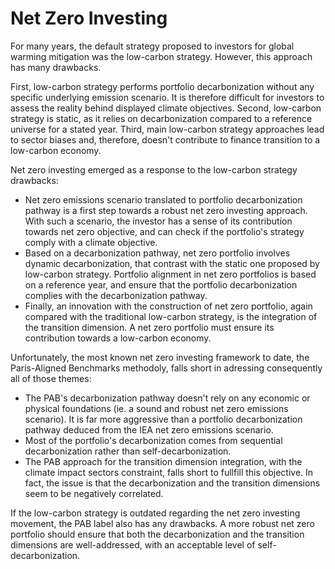 # Net Zero Investing

For many years, the default strategy proposed to investors for global warming mitigation was the low-carbon strategy. However, this approach has many drawbacks. 

First, low-carbon strategy performs portfolio decarbonization without any specific underlying emission scenario. It is therefore difficult for investors to assess the reality behind displayed climate objectives. Second, low-carbon strategy is static, as it relies on decarbonization compared to a reference universe for a stated year. Third, main low-carbon strategy approaches lead to sector biases and, therefore, doesn't contribute to finance transition to a low-carbon economy.

Net zero investing emerged as a response to the low-carbon strategy drawbacks:

- Net zero emissions scenario translated to portfolio decarbonization pathway is a first step towards a robust net zero investing approach. With such a scenario, the investor has a sense of its contribution towards net zero objective, and can check if the portfolio's strategy comply with a climate objective. 
- Based on a decarbonization pathway, net zero portfolio involves dynamic decarbonization, that contrast with the static one proposed by low-carbon strategy. Portfolio alignment in net zero portfolios is based on a reference year, and ensure that the portfolio decarbonization complies with the decarbonization pathway. 
- Finally, an innovation with the construction of net zero portfolio, again compared with the traditional low-carbon strategy, is the integration of the transition dimension. A net zero portfolio must ensure its contribution towards a low-carbon economy. 

Unfortunately, the most known net zero investing framework to date, the Paris-Aligned Benchmarks methodoly, falls short in adressing consequently all of those themes:
- The PAB's decarbonization pathway doesn't rely on any economic or physical foundations (ie. a sound and robust net zero emissions scenario). It is far more aggressive than a portfolio decarbonization pathway deduced from the IEA net zero emissions scenario.
- Most of the portfolio's decarbonization comes from sequential decarbonization rather than self-decarbonization.
- The PAB approach for the transition dimension integration, with the climate impact sectors constraint, falls short to fullfill this objective. In fact, the issue is that the decarbonization and the transition dimensions seem to be negatively correlated.

If the low-carbon strategy is outdated regarding the net zero investing movement, the PAB label also has any drawbacks. A more robust net zero portfolio should ensure that both the decarbonization and the transition dimensions are well-addressed, with an acceptable level of self-decarbonization.

